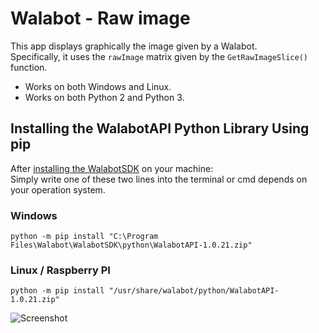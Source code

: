 # Walabot - Raw image

This app displays graphically the image given by a Walabot.  
Specifically, it uses the `rawImage` matrix given by the `GetRawImageSlice()` function.
* Works on both Windows and Linux.
* Works on both Python 2 and Python 3.

## Installing the WalabotAPI Python Library Using pip

After [installing the WalabotSDK](http://walabot.com/getting-started) on your machine:  
Simply write one of these two lines into the terminal or cmd depends on your operation system.

### Windows
```
python -m pip install "C:\Program Files\Walabot\WalabotSDK\python\WalabotAPI-1.0.21.zip"
```

### Linux / Raspberry PI
```
python -m pip install "/usr/share/walabot/python/WalabotAPI-1.0.21.zip"
```

![Screenshot](https://raw.githubusercontent.com/Walabot-Projects/Walabot-RawImage/master/screenshot.png)
